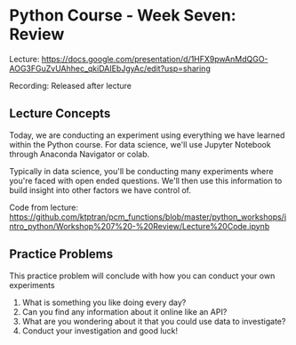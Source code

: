 # Python Course - Week Seven: Review
Lecture: https://docs.google.com/presentation/d/1HFX9pwAnMdQGO-AOG3FGuZvUAhhec_qkiDAIEbJgyAc/edit?usp=sharing

Recording: Released after lecture

## Lecture Concepts
Today, we are conducting an experiment using everything we have learned within the Python course.
For data science, we'll use Jupyter Notebook through Anaconda Navigator or colab.

Typically in data science, you'll be conducting many experiments where you're faced with open ended
questions. We'll then use this information to build insight into other factors we have control of.

Code from lecture: https://github.com/ktptran/pcm_functions/blob/master/python_workshops/intro_python/Workshop%207%20-%20Review/Lecture%20Code.ipynb

## Practice Problems
This practice problem will conclude with how you can conduct your own experiments
1. What is something you like doing every day?
2. Can you find any information about it online like an API?
3. What are you wondering about it that you could use data to investigate?
4. Conduct your investigation and good luck!
